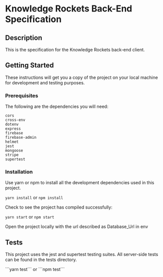 <h1>Knowledge Rockets Back-End Specification</h1>

<h2>Description</h2>
<p>This is the specification for the Knowledge Rockets back-end client.</p>

<h2>Getting Started</h2>
<p>These instructions will get you a copy of the project on your local machine for development and testing purposes.</p>

<h3>Prerequisites</h3>
<p>The following are the dependencies you will need: </p>

```
cors
cross-env
dotenv
express
firebase
firebase-admin
helmet
jest
mongoose
stripe
supertest
```

<h3>Installation</h3>
<p>Use yarn or npm to install all the development dependencies used in this project.</p>

`yarn install` or `npm install`

<p>Check to see the project has compiled successfully:</p>

`yarn start` or `npm start`

<p>Open the project locally with the url described as Database_Url in env</p>

<h2>Tests</h2>
<p>This project uses the jest and supertest testing suites. All server-side tests can be found in the tests directory.</p>
```yarn test``` or ```npm test```
